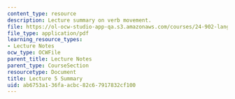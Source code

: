 ```yaml
---
content_type: resource
description: Lecture summary on verb movement.
file: https://ol-ocw-studio-app-qa.s3.amazonaws.com/courses/24-902-language-and-its-structure-ii-syntax-fall-2003/ab6753a136faacbc82c67917832cf100_ln5_summary.pdf
file_type: application/pdf
learning_resource_types:
- Lecture Notes
ocw_type: OCWFile
parent_title: Lecture Notes
parent_type: CourseSection
resourcetype: Document
title: Lecture 5 Summary
uid: ab6753a1-36fa-acbc-82c6-7917832cf100
---
```

